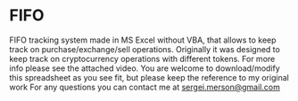 # FIFO
FIFO tracking system made in MS Excel without VBA, that allows to keep track on purchase/exchange/sell operations.
Originally it was designed to keep track on cryptocurrency operations with different tokens.
For more info please see the attached video.
You are welcome to download/modify this spreadsheet as you see fit, but please keep the reference to my original work
For any questions you can contact me at sergei.merson@gmail.com
